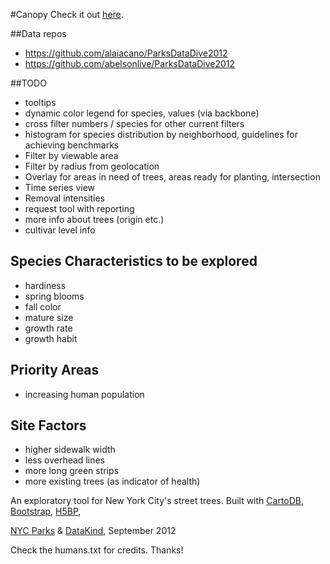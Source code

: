 #Canopy
Check it out [here]( http://seeread.github.com/canopy).

##Data repos
- https://github.com/alaiacano/ParksDataDive2012
- https://github.com/abelsonlive/ParksDataDive2012

##TODO
- tooltips
- dynamic color legend for species, values (via backbone)
- cross filter numbers / species for other current filters
- histogram for species distribution by neighborhood, guidelines for achieving benchmarks
- Filter by viewable area
- Filter by radius from geolocation
- Overlay for areas in need of trees, areas ready for planting, intersection
- Time series view
- Removal intensities
- request tool with reporting
- more info about trees (origin etc.)
- cultivar level info

## Species Characteristics to be explored
- hardiness
- spring blooms
- fall color
- mature size
- growth rate
- growth habit

## Priority Areas
- increasing human population

## Site Factors
- higher sidewalk width
- less overhead lines
- more long green strips
- more existing trees (as indicator of health)


An exploratory tool for New York City's street trees.  Built with [CartoDB](http://cartodb.com/), [Bootstrap](http://twitter.github.com/bootstrap/), [H5BP](http://html5boilerplate.com/), 

[NYC Parks](http://www.nycgovparks.org/) & [DataKind](http://datakind.org), September 2012

Check the humans.txt for credits.  Thanks!
